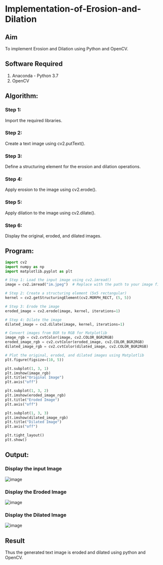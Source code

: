 # Implementation-of-Erosion-and-Dilation
## Aim
To implement Erosion and Dilation using Python and OpenCV.
## Software Required
1. Anaconda - Python 3.7
2. OpenCV
## Algorithm:
### Step 1:
Import the required libraries.
### Step 2: 
Create a text image using cv2.putText().
### Step 3: 
Define a structuring element for the erosion and dilation operations.
### Step 4: 
Apply erosion to the image using cv2.erode().
### Step 5: 
Apply dilation to the image using cv2.dilate().
### Step 6: 
Display the original, eroded, and dilated images.
## Program:

``` Python
import cv2
import numpy as np
import matplotlib.pyplot as plt

# Step 1: Load the input image using cv2.imread()
image = cv2.imread("im.jpeg")  # Replace with the path to your image file

# Step 2: Create a structuring element (5x5 rectangular)
kernel = cv2.getStructuringElement(cv2.MORPH_RECT, (5, 5))

# Step 3: Erode the image
eroded_image = cv2.erode(image, kernel, iterations=1)

# Step 4: Dilate the image
dilated_image = cv2.dilate(image, kernel, iterations=1)

# Convert images from BGR to RGB for Matplotlib
image_rgb = cv2.cvtColor(image, cv2.COLOR_BGR2RGB)
eroded_image_rgb = cv2.cvtColor(eroded_image, cv2.COLOR_BGR2RGB)
dilated_image_rgb = cv2.cvtColor(dilated_image, cv2.COLOR_BGR2RGB)

# Plot the original, eroded, and dilated images using Matplotlib
plt.figure(figsize=(10, 5))

plt.subplot(1, 3, 1)
plt.imshow(image_rgb)
plt.title("Original Image")
plt.axis("off")

plt.subplot(1, 3, 2)
plt.imshow(eroded_image_rgb)
plt.title("Eroded Image")
plt.axis("off")

plt.subplot(1, 3, 3)
plt.imshow(dilated_image_rgb)
plt.title("Dilated Image")
plt.axis("off")

plt.tight_layout()
plt.show()


```
## Output:

### Display the input Image

![image](https://github.com/user-attachments/assets/e362dec8-b151-46e1-8d78-5b936368cda6)

### Display the Eroded Image

![image](https://github.com/user-attachments/assets/9fed8f8f-4e96-4c0d-aa41-6599f37bb8fa)

### Display the Dilated Image

![image](https://github.com/user-attachments/assets/9f2d3cf9-2b60-445b-b3d5-b52c1014e377)

## Result
Thus the generated text image is eroded and dilated using python and OpenCV.
